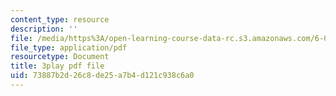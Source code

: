 ```yaml
---
content_type: resource
description: ''
file: /media/https%3A/open-learning-course-data-rc.s3.amazonaws.com/6-006-introduction-to-algorithms-fall-2011/73887b2d26c8de25a7b4d121c938c6a0_Aa2sqUhIn-E.pdf
file_type: application/pdf
resourcetype: Document
title: 3play pdf file
uid: 73887b2d-26c8-de25-a7b4-d121c938c6a0
---
```

